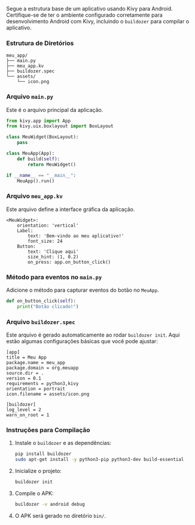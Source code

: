 Segue a estrutura base de um aplicativo usando Kivy para Android. Certifique-se de ter o ambiente configurado corretamente para desenvolvimento Android com Kivy, incluindo o `buildozer` para compilar o aplicativo.

### Estrutura de Diretórios

```
meu_app/
├── main.py
├── meu_app.kv
├── buildozer.spec
└── assets/
    └── icon.png
```

### Arquivo `main.py`
Este é o arquivo principal da aplicação.

```python
from kivy.app import App
from kivy.uix.boxlayout import BoxLayout

class MeuWidget(BoxLayout):
    pass

class MeuApp(App):
    def build(self):
        return MeuWidget()

if __name__ == "__main__":
    MeuApp().run()
```

### Arquivo `meu_app.kv`
Este arquivo define a interface gráfica da aplicação.

```kv
<MeuWidget>:
    orientation: 'vertical'
    Label:
        text: 'Bem-vindo ao meu aplicativo!'
        font_size: 24
    Button:
        text: 'Clique aqui'
        size_hint: (1, 0.2)
        on_press: app.on_button_click()
```

### Método para eventos no `main.py`
Adicione o método para capturar eventos do botão no `MeuApp`.

```python
def on_button_click(self):
    print("Botão clicado!")
```

### Arquivo `buildozer.spec`
Este arquivo é gerado automaticamente ao rodar `buildozer init`. Aqui estão algumas configurações básicas que você pode ajustar:

```plaintext
[app]
title = Meu App
package.name = meu_app
package.domain = org.meuapp
source.dir = .
version = 0.1
requirements = python3,kivy
orientation = portrait
icon.filename = assets/icon.png

[buildozer]
log_level = 2
warn_on_root = 1
```

### Instruções para Compilação
1. Instale o `buildozer` e as dependências:
   ```bash
   pip install buildozer
   sudo apt-get install -y python3-pip python3-dev build-essential
   ```
2. Inicialize o projeto:
   ```bash
   buildozer init
   ```
3. Compile o APK:
   ```bash
   buildozer -v android debug
   ```
4. O APK será gerado no diretório `bin/`.

